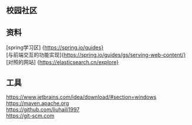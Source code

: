 ## 校园社区

## 资料
[spring学习区] {https://spring.io/guides}    
[与前端交互的功能实现]{https://spring.io/guides/gs/serving-web-content/}  
[对照的网站] {https://elasticsearch.cn/explore}

## 工具
https://www.jetbrains.com/idea/download/#section=windows
https://maven.apache.org    
https://github.com/liuhaili1997     
https://git-scm.com